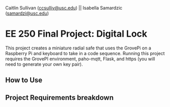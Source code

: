 Caitlin Sullivan (<ccsulliv@usc.edu>) || Isabella Samardzic (<samardzi@usc.edu>)

# EE 250 Final Project: Digital Lock

This project creates a miniature radial safe that uses the GrovePi on a Raspberry Pi and keyboard to take in a code sequence. Running this project requires
the GrovePI environment, paho-mqtt, Flask, and https (you will need to generate your own key pair).

## How to Use
## Project Requirements breakdown
